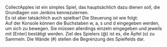 CollectApples ist ein simples Spiel, das hauptsächlich dazu dienen soll, die Grundlagen von Jenkins kennezulernen.  
Es ist aber tatsächlich auch spielbar! Die Steuerung ist wie folgt:  
Auf der Konsole können die Buchstaben w, a, s und d eingegeben werden, um sich zu bewegen. Sie müssen allerdings einzeln eingegeben und jeweils mit [Enter] bestätigt werden. Ziel des Spielers (@) ist es, die Äpfel (o) zu Sammeln. Die Wände (#) stellen die Begrenzung des Spielfelds dar.
